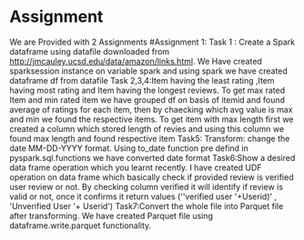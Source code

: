 # Assignment
We are Provided with 2 Assignments 
#Assignment 1:
Task 1 : Create a Spark dataframe using datafile downloaded from http://jmcauley.ucsd.edu/data/amazon/links.html. 
  We Have created sparksession instance on variable spark and using spark we have created dataframe df from datafile
Task 2,3,4:Item having the least rating ,Item having most rating and Item having the longest reviews. 
  To get max rated Item and min rated item we have grouped df on basis of itemid and found average of ratings for each item, then by chaecking which avg value is max and min we found the respective items.
  To get item with max length first we created a column which stored length of revies and using this column we found max length and found respective item
Task5:  Transform: change the date MM-DD-YYYY format.
  Using to_date function pre defind in pyspark.sql.functions we have converted date format
Task6:Show a desired data frame operation which you learnt recently.
  I have created UDF operation on data frame which basically check if provided review is verified user review or not. By checking column verified it will identify if review is valid or not, once it confirms it return values (''verified user '+Userid)' , 'Unverified User '+ Userid')
Task7:Convert the whole file into Parquet file after transforming.
  We have created Parquet file using dataframe.write.parquet functionality.

  
